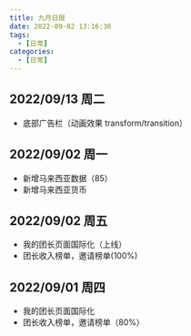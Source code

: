 ```yaml
---
title: 九月日报
date: 2022-09-02 13:16:36
tags:
  - [日常]
categories:
  - [日常]
---
```


## 2022/09/13 周二

- 底部广告栏（动画效果 transform/transition）

## 2022/09/02 周一

- 新增马来西亚数据（85）
- 新增马来西亚货币

## 2022/09/02 周五

- 我的团长页面国际化（上线）
- 团长收入榜单，邀请榜单(100%)

## 2022/09/01 周四

- 我的团长页面国际化
- 团长收入榜单，邀请榜单（80%）
